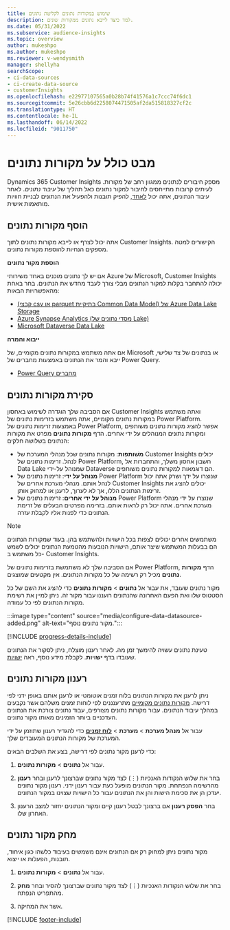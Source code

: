 ```yaml
---
title: שימוש במקורות נתונים לקליטת נתונים
description: למד כיצד לייבא נתונים ממקורות שונים.
ms.date: 05/31/2022
ms.subservice: audience-insights
ms.topic: overview
author: mukeshpo
ms.author: mukeshpo
ms.reviewer: v-wendysmith
manager: shellyha
searchScope:
- ci-data-sources
- ci-create-data-source
- customerInsights
ms.openlocfilehash: e22977107565a0b28b74f41576a1c7ccc74f6dc1
ms.sourcegitcommit: 5e26cbb6d2258074471505af2da515818327cf2c
ms.translationtype: HT
ms.contentlocale: he-IL
ms.lasthandoff: 06/14/2022
ms.locfileid: "9011750"
---
```

# <a name="data-sources-overview"></a>מבט כולל על מקורות נתונים

Dynamics 365 Customer Insights מספק חיבורים לנתונים ממגוון רחב של מקורות. לעיתים קרובות מתייחסים לחיבור למקור נתונים כאל תהליך של *עיבוד נתונים*. לאחר עיבוד הנתונים, אתה יכול [לאחד](data-unification.md), להפיק תובנות ולהפעיל את הנתונים לבניית חוויות מותאמות אישית.

## <a name="add-data-sources"></a>הוסף מקורות נתונים

אתה יכול לצרף או לייבא מקורות נתונים לתוך Customer Insights. הקישורים למטה מספקים הנחיות להוספת מקורות נתונים.

**הוספת מקור נתונים**

אם יש לך נתונים מוכנים באחד משירותי Azure של Microsoft‏, Customer Insights יכולה להתחבר בקלות למקור הנתונים מבלי צורך לעבד מחדש את הנתונים. בחר באחת מהאפשרויות הבאות:
- [(קבצי csv או parquet בתיקיית Common Data Model) של Azure Data Lake Storage](connect-common-data-model.md)
- [Azure Synapse Analytics (מסדי נתונים של Lake)](connect-synapse.md)
- [Microsoft Dataverse Data Lake](connect-dataverse-managed-lake.md)

**ייבוא והמרה**

אם אתה משתמש במקורות נתונים מקומיים, של Microsoft או בנתונים של צד שלישי, ייבא והמר את הנתונים באמצעות מחברים של Power Query.
- [Power Query מחברים](connect-power-query.md)

## <a name="review-data-sources"></a>סקירת מקורות נתונים

אם הסביבה שלך הוגדרה לשימוש באחסון Customer Insights ואתה משתמש במקורות נתונים מקומיים, אתה משתמש בזרימות נתונים של Power Platform. באמצעות זרימות נתונים של Power Platform, אפשר להציג מקורות נתונים משותפים ומקורות נתונים המנוהלים על ידי אחרים. הדף **מקורות נתונים** מפרט את מקורות הנתונים בשלושה חלקים:
- **משׁותפות**: מקורות נתונים שכל מנהלי המערכת של Customer Insights יכולים לנהל. זרימות נתונים של Power Platform, חשבון אחסון משלך, והתחברות אל Data Lake שמנוהל על-ידי Dataverse הם דוגמאות למקורות נתונים משותפים.
- **מנוהל על ידי**: זרימות נתונים של Power Platform שנוצרו על ידך ושרק אתה יכול לנהל אותם. מנהלי מערכת אחרים של Customer Insights יכולים להציג את זרימות הנתונים הללו, אך לא לערוך, לרענן או למחוק אותן.
- **מנוהל על ידי אחרים**: זרימות נתונים של Power Platform שנוצרו על ידי מנהלי מערכת אחרים. אתה יכול רק לראות אותם. בזרימה מפרטים הבעלים של זרימת הנתונים כדי לפנות אליו לקבלת עזרה.
> [!NOTE]
> משתמשים אחרים יכולים לצפות בכל הישויות ולהשתמש בהן. בעוד שמקורות הנתונים הם בבעלות המשתמש שיצר אותם, הישויות הנובעות מהטמעת הנתונים יכולים לשמש כל משתמש ב- Customer Insights.

אם הסביבה שלך לא משתמשת בזרימות נתונים של Power Platform, הדף **מקורות נתונים** מכיל רק רשימה של כל מקורות הנתונים. אין מקטעים שמוצגים.

עבור אל **נתונים** > **מקורות נתונים** כדי להציג את השם של כל ‎מקור נתונים שעובד, את הסטטוס שלו ואת הפעם האחרונה שהנתונים רועננו עבור מקור זה. ניתן למיין את רשימת מקורות הנתונים לפי כל עמודה.

:::image type="content" source="media/configure-data-datasource-added.png" alt-text="מקור נתונים נוסף.":::

[!INCLUDE [progress-details-include](includes/progress-details-pane.md)]

טעינת נתונים עשויה להימשך זמן מה. לאחר רענון מוצלח, ניתן לסקור את הנתונים שעובדו בדף **ישויות**. לקבלת מידע נוסף, ראה [ישויות](entities.md).

## <a name="refresh-data-sources"></a>רענון מקורות נתונים

ניתן לרענן את מקורות הנתונים בלוח זמנים אוטומטי או לרענן אותם באופן ידני לפי דרישה. [מקורות נתונים מקומיים](connect-power-query.md#add-data-from-on-premises-data-sources) מתרענננים לפי לוחות זמנים משלהם אשר נקבעים במהלך עיבוד הנתונים. עבור מקורות נתונים מצורפים, עבוד נתונים צורכת את הנתונים העדכניים ביותר הזמינים מאותו מקור נתונים.

עבור אל **מנהל מערכת** > **מערכת** > [**לוח זמנים**](system.md#schedule-tab) כדי להגדיר רענון שתוזמן על ידי המערכת של מקורות הנתונים המעובדים שלך.

כדי לרענן מקור נתונים לפי דרישה, בצע את השלבים הבאים:

1. עבור אל **נתונים** > **מקורות נתונים**.

1. בחר את שלוש הנקודות האנכיות (&vellip;) לצד מקור נתונים שברצונך לרענן ובחר **רענון** מהרשימה הנפתחת. מקור הנתונים מופעל כעת עבור רענון ידני. רענון מקור נתונים יעדכן הן את סכימת הישות והן את הנתונים עבור כל הישויות שצוינו במקור הנתונים.

1. בחר **הפסק רענון** אם ברצונך לבטל רענון קיים ומקור הנתונים יחזור למצב הרענון האחרון שלו.

## <a name="delete-a-data-source"></a>מחק מקור נתונים

מקור נתונים ניתן למחוק רק אם הנתונים אינם משמשים בעיבוד כלשהו כגון איחוד, תובנות, הפעלות או ייצוא.

1. עבור אל **נתונים** > **מקורות נתונים**.

2. בחר את שלוש הנקודות האנכיות (&vellip;) לצד מקור נתונים שברצונך להסיר ובחר **מחק** מהתפריט הנפתח.

3. אשר את המחיקה.


[!INCLUDE [footer-include](includes/footer-banner.md)]
